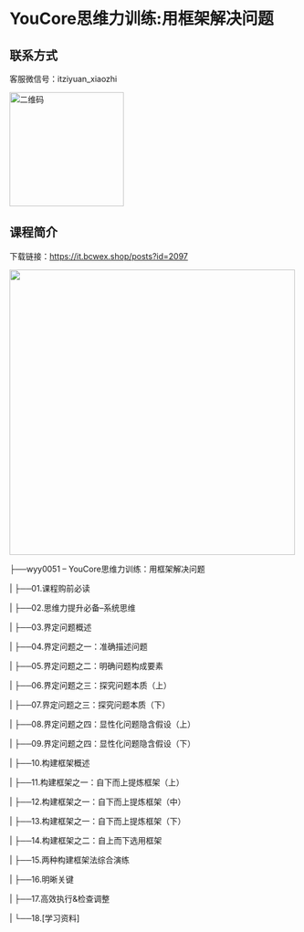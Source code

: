 # YouCore思维力训练:用框架解决问题

## 联系方式

客服微信号：itziyuan_xiaozhi

<img src="https://ziyuanyun.oss-cn-guangzhou.aliyuncs.com/common/20240614073449/666b82192834a.jpg" width="200" height="200" alt="二维码">

## 课程简介

下载链接：https://it.bcwex.shop/posts?id=2097

<img src="https://ziyuanyun.oss-cn-guangzhou.aliyuncs.com/yun/20240515183648/664490405d268.jpg" width="500" alt="">

  ├──wyy0051 &#8211; YouCore思维力训练：用框架解决问题

 | ├──01.课程购前必读

 | ├──02.思维力提升必备&#8211;系统思维

 | ├──03.界定问题概述

 | ├──04.界定问题之一：准确描述问题

 | ├──05.界定问题之二：明确问题构成要素

 | ├──06.界定问题之三：探究问题本质（上）

 | ├──07.界定问题之三：探究问题本质（下）

 | ├──08.界定问题之四：显性化问题隐含假设（上）

 | ├──09.界定问题之四：显性化问题隐含假设（下）

 | ├──10.构建框架概述

 | ├──11.构建框架之一：自下而上提炼框架（上）

 | ├──12.构建框架之一：自下而上提炼框架（中）

 | ├──13.构建框架之一：自下而上提炼框架（下）

 | ├──14.构建框架之二：自上而下选用框架

 | ├──15.两种构建框架法综合演练

 | ├──16.明晰关键

 | ├──17.高效执行&amp;检查调整

 | └──18.[学习资料]

  